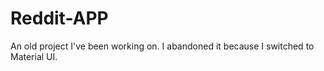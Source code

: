 # Reddit-APP

An old project I've been working on. I abandoned it because I switched to Material UI.
